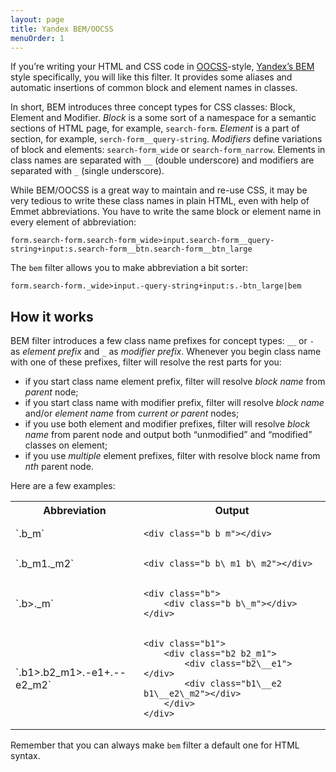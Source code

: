 ```yaml
---
layout: page
title: Yandex BEM/OOCSS
menuOrder: 1
---
```


If you’re writing your HTML and CSS code in [OOCSS](http://coding.smashingmagazine.com/2011/12/12/an-introduction-to-object-oriented-css-oocss/)-style, [Yandex’s BEM](http://coding.smashingmagazine.com/2012/04/16/a-new-front-end-methodology-bem/) style specifically, you will like this filter. It provides some aliases and automatic insertions of common block and element names in classes.

In short, BEM introduces three concept types for CSS classes: Block, Element and Modifier. _Block_ is a some sort of a namespace for a semantic sections of HTML page, for example, `search-form`. _Element_ is a part of section, for example, `serch-form__query-string`. _Modifiers_ define variations of block and elements: `search-form_wide` or `search-form_narrow`. Elements in class names are separated with `__` (double underscore) and modifiers are separated with `_` (single underscore).

While BEM/OOCSS is a great way to maintain and re-use CSS, it may be very tedious to write these class names in plain HTML, even with help of Emmet abbreviations. You have to write the same block or element name in every element of abbreviation:

	form.search-form.search-form_wide>input.search-form__query-string+input:s.search-form__btn.search-form__btn_large
	
The `bem` filter allows you to make abbreviation a bit sorter:

	form.search-form._wide>input.-query-string+input:s.-btn_large|bem
	
## How it works

BEM filter introduces a few class name prefixes for concept types: `__` or `-` as _element prefix_ and `_` as _modifier prefix_. Whenever you begin class name with one of these prefixes, filter will resolve the rest parts for you:

* if you start class name element prefix, filter will resolve _block name_ from _parent_ node;
* if you start class name with modifier prefix, filter will resolve _block name_ and/or _element name_ from _current or parent_ nodes;
* if you use both element and modifier prefixes, filter will resolve _block name_ from parent node and output both “unmodified” and “modified” classes on element;
* if you use _multiple_ element prefixes, filter with resolve block name from _nth_ parent node.

Here are a few examples:

<table>
<tr>
<th>Abbreviation</th>
<th>Output</th>
</tr>
<tr>
<td>`.b_m`</td>
<td>
<pre><code>&lt;div class="b b_m">&lt;/div></code></pre>
</td>
</tr>

<tr>
<td>`.b_m1._m2`</td>
<td>
<pre><code>&lt;div class="b b\_m1 b\_m2">&lt;/div></code></pre>
</td>
</tr>

<tr>
<td>`.b>._m`</td>
<td>
<pre><code>&lt;div class="b">
	&lt;div class="b b\_m">&lt;/div>
&lt;/div></code></pre>
</td>
</tr>

<tr>
<td>`.b1>.b2_m1>.-e1+.--e2_m2`</td>
<td>
<pre><code>&lt;div class="b1"&gt;
	&lt;div class="b2 b2_m1"&gt;
		&lt;div class="b2\__e1"&gt;&lt;/div&gt;
		&lt;div class="b1\__e2 b1\__e2\_m2"&gt;&lt;/div&gt;
	&lt;/div&gt;
&lt;/div&gt;</code></pre>
</td>
</tr>

</table>

Remember that you can always make `bem` filter a default one for HTML syntax.